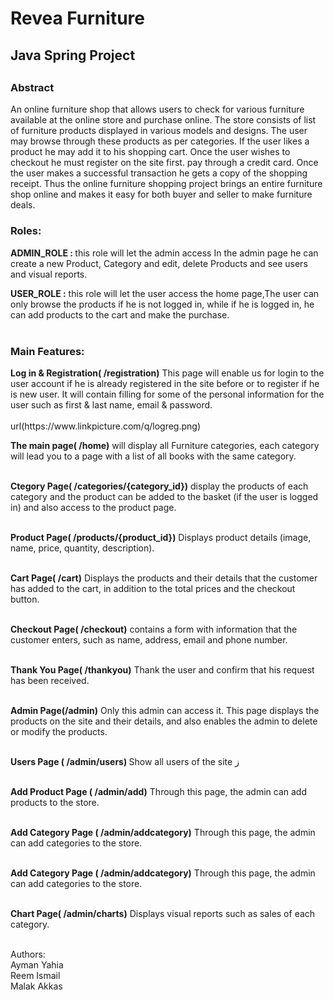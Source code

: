 <h1>Revea Furniture</h1>

<h2>Java Spring Project<h2>

  <h3>Abstract</h3>

<p>An online furniture shop that allows users to check for various furniture available at the online store and purchase online. The store consists of  list of furniture products displayed in various models and designs. 
The user may browse through these products as per categories. If the user likes a product he may add it to his shopping cart. Once the user wishes to checkout he must register on the site first.  pay through a credit card. Once the user makes a successful transaction he gets a copy of the shopping receipt. 
Thus the online furniture shopping project brings an entire furniture shop online and makes it easy for both buyer and seller to make furniture deals.</p>
  
  <h3>Roles:</h3>
 <b>ADMIN_ROLE : </b>this role will let the admin access In the admin page he can create a new Product,  Category and edit, delete Products and see users and visual reports.
  
 <b> USER_ROLE :</b> this role will let the user access the home page,The user can only browse the products if he is not logged in, while if he is logged in, he can add products to the cart and make the purchase.<br><br>

  <h3>Main Features:</h3>
<b>Log in & Registration( /registration)</b>
This page will enable us for login to the user account if he is already registered in the site before or to register if he is new user. It will contain filling for some of the personal information for the user such as first & last name, email & password.<br><br>
url(https://www.linkpicture.com/q/logreg.png)

  <b>The main page( /home)</b>
will display all Furniture categories, each category will lead you to a page with a list of all books with the same category.<br><br>
  
  <b>Ctegory Page( /categories/{category_id})</b>
   display the products of each category and the product can be added to the basket (if the user is logged in) and also access to the product page.<br><br>
  
  <b>Product Page( /products/{product_id})</b>
  Displays product details (image, name, price, quantity, description).<br><br>
  
  <b>Cart Page( /cart)</b>
  Displays the products and their details that the customer has added to the cart, in addition to the total prices and the checkout button.<br><br>
  
  <b>Checkout Page( /checkout)</b>
  contains a form with information that the customer enters, such as name, address, email and  phone number.<br><br>
  
  <b>Thank You Page( /thankyou)</b>
  Thank the user and confirm that his request has been received.<br><br>
  
  <b>Admin Page(/admin)</b>
  Only this admin can access it. This page displays the products on the site and their details, and also enables the admin to delete or modify the products. <br><br>
  
  <b>Users Page ( /admin/users) </b>
  Show all users of the site ز<br><br>
  
  <b>Add Product Page ( /admin/add)</b>
  Through this page, the admin can add products to the store.<br><br> 
  
  <b>Add Category Page ( /admin/addcategory)</b>
  Through this page, the admin can add categories to the store.<br><br> 
  
  <b>Add Category Page ( /admin/addcategory)</b>
  Through this page, the admin can add categories to the store.<br><br> 
  
  <b>Chart Page( /admin/charts)</b>
  Displays visual reports such as sales of each category.<br><br>  
  
Authors:<br>
Ayman Yahia<br>
Reem Ismail<br>
Malak Akkas<br>
  

